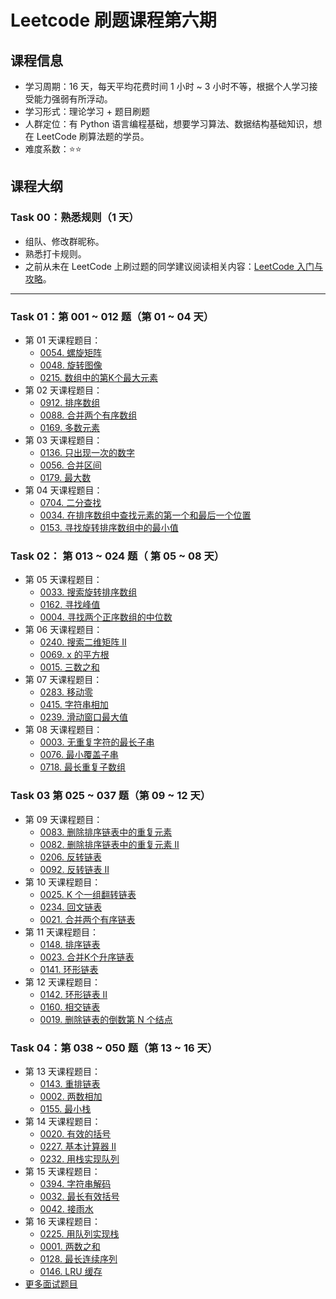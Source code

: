# Leetcode 刷题课程第六期

## 课程信息

- 学习周期：16 天，每天平均花费时间 1 小时 ~ 3 小时不等，根据个人学习接受能力强弱有所浮动。
- 学习形式：理论学习 + 题目刷题
- 人群定位：有 Python 语言编程基础，想要学习算法、数据结构基础知识，想在 LeetCode 刷算法题的学员。
- 难度系数：⭐⭐

## 课程大纲

### Task 00：熟悉规则（1 天）

- 组队、修改群昵称。
- 熟悉打卡规则。
- 之前从未在 LeetCode 上刷过题的同学建议阅读相关内容：[LeetCode 入门与攻略](https://github.com/itcharge/LeetCode-Py/blob/main/Contents/00.Introduction/03.LeetCode-Guide.md)。

---

### Task 01：第 001 ~ 012 题（第 01 ~ 04 天）

- 第 01 天课程题目：
  - [0054. 螺旋矩阵](https://leetcode.cn/problems/spiral-matrix/)
  - [0048. 旋转图像](https://leetcode.cn/problems/rotate-image/)
  - [0215. 数组中的第K个最大元素](https://leetcode.cn/problems/kth-largest-element-in-an-array/)
- 第 02 天课程题目：
  - [0912. 排序数组](https://leetcode.cn/problems/sort-an-array/)
  - [0088. 合并两个有序数组](https://leetcode.cn/problems/merge-sorted-array/)
  - [0169. 多数元素](https://leetcode.cn/problems/majority-element/)
- 第 03 天课程题目：
  - [0136. 只出现一次的数字](https://leetcode.cn/problems/single-number/)
  - [0056. 合并区间](https://leetcode.cn/problems/merge-intervals/)
  - [0179. 最大数](https://leetcode.cn/problems/largest-number/)
- 第 04 天课程题目：
  - [0704. 二分查找](https://leetcode.cn/problems/binary-search/)
  - [0034. 在排序数组中查找元素的第一个和最后一个位置](https://leetcode.cn/problems/find-first-and-last-position-of-element-in-sorted-array/)
  - [0153. 寻找旋转排序数组中的最小值](https://leetcode.cn/problems/find-minimum-in-rotated-sorted-array/)

### Task 02： 第 013 ~ 024 题（ 第 05 ~ 08 天）

- 第 05 天课程题目：
  - [0033. 搜索旋转排序数组](https://leetcode.cn/problems/search-in-rotated-sorted-array/)
  - [0162. 寻找峰值](https://leetcode.cn/problems/find-peak-element/)
  - [0004. 寻找两个正序数组的中位数](https://leetcode.cn/problems/median-of-two-sorted-arrays/)
- 第 06 天课程题目：
  - [0240. 搜索二维矩阵 II](https://leetcode.cn/problems/search-a-2d-matrix-ii/)
  - [0069. x 的平方根](https://leetcode.cn/problems/sqrtx/)
  - [0015. 三数之和](https://leetcode.cn/problems/3sum/)
- 第 07 天课程题目：
  - [0283. 移动零](https://leetcode.cn/problems/move-zeroes/)
  - [0415. 字符串相加](https://leetcode.cn/problems/add-strings/)
  - [0239. 滑动窗口最大值](https://leetcode.cn/problems/sliding-window-maximum/)
- 第 08 天课程题目：
  - [0003. 无重复字符的最长子串](https://leetcode.cn/problems/longest-substring-without-repeating-characters/)
  - [0076. 最小覆盖子串](https://leetcode.cn/problems/minimum-window-substring/)
  - [0718. 最长重复子数组](https://leetcode.cn/problems/maximum-length-of-repeated-subarray/)

### Task 03 第 025 ~ 037 题（第 09 ~ 12 天）

- 第 09 天课程题目：
  - [0083. 删除排序链表中的重复元素](https://leetcode.cn/problems/remove-duplicates-from-sorted-list/)
  - [0082. 删除排序链表中的重复元素 II](https://leetcode.cn/problems/remove-duplicates-from-sorted-list-ii/)
  - [0206. 反转链表](https://leetcode.cn/problems/reverse-linked-list/)
  - [0092. 反转链表 II](https://leetcode.cn/problems/reverse-linked-list-ii/)
- 第 10 天课程题目：
  - [0025. K 个一组翻转链表](https://leetcode.cn/problems/reverse-nodes-in-k-group/)
  - [0234. 回文链表](https://leetcode.cn/problems/palindrome-linked-list/)
  - [0021. 合并两个有序链表](https://leetcode.cn/problems/merge-two-sorted-lists/)
- 第 11 天课程题目：
  - [0148. 排序链表](https://leetcode.cn/problems/sort-list/)
  - [0023. 合并K个升序链表](https://leetcode.cn/problems/merge-k-sorted-lists/)
  - [0141. 环形链表](https://leetcode.cn/problems/linked-list-cycle/)
- 第 12 天课程题目：
  - [0142. 环形链表 II](https://leetcode.cn/problems/linked-list-cycle-ii/)
  - [0160. 相交链表](https://leetcode.cn/problems/intersection-of-two-linked-lists/)
  - [0019. 删除链表的倒数第 N 个结点](https://leetcode.cn/problems/remove-nth-node-from-end-of-list/)

### Task 04：第 038 ~ 050 题（第 13 ~ 16 天）

- 第 13 天课程题目：
  - [0143. 重排链表](https://leetcode.cn/problems/reorder-list/)
  - [0002. 两数相加](https://leetcode.cn/problems/add-two-numbers/)
  - [0155. 最小栈](https://leetcode.cn/problems/min-stack/)
- 第 14 天课程题目：
  - [0020. 有效的括号](https://leetcode.cn/problems/valid-parentheses/)
  - [0227. 基本计算器 II](https://leetcode.cn/problems/basic-calculator-ii/)
  - [0232. 用栈实现队列](https://leetcode.cn/problems/implement-queue-using-stacks/)
- 第 15 天课程题目：
  - [0394. 字符串解码](https://leetcode.cn/problems/decode-string/)
  - [0032. 最长有效括号](https://leetcode.cn/problems/longest-valid-parentheses/)
  - [0042. 接雨水](https://leetcode.cn/problems/trapping-rain-water/)
- 第 16 天课程题目：
  - [0225. 用队列实现栈](https://leetcode.cn/problems/implement-stack-using-queues/)
  - [0001. 两数之和](https://leetcode.cn/problems/two-sum/)
  - [0128. 最长连续序列](https://leetcode.cn/problems/longest-consecutive-sequence/)
  - [0146. LRU 缓存](https://leetcode.cn/problems/lru-cache/)
- [更多面试题目](https://github.com/itcharge/LeetCode-Py/blob/main/Contents/00.Introduction/07.Interview-200-List.md)